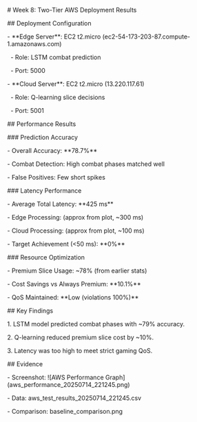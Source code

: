 \# Week 8: Two-Tier AWS Deployment Results



\## Deployment Configuration

\- \*\*Edge Server\*\*: EC2 t2.micro (ec2-54-173-203-87.compute-1.amazonaws.com)

&nbsp; - Role: LSTM combat prediction

&nbsp; - Port: 5000



\- \*\*Cloud Server\*\*: EC2 t2.micro (13.220.117.61)

&nbsp; - Role: Q-learning slice decisions

&nbsp; - Port: 5001



\## Performance Results



\### Prediction Accuracy

\- Overall Accuracy: \*\*78.7%\*\*

\- Combat Detection: High combat phases matched well

\- False Positives: Few short spikes



\### Latency Performance

\- Average Total Latency: \*\*425 ms\*\*

\- Edge Processing: (approx from plot, ~300 ms)

\- Cloud Processing: (approx from plot, ~100 ms)

\- Target Achievement (<50 ms): \*\*0%\*\*



\### Resource Optimization

\- Premium Slice Usage: ~78% (from earlier stats)

\- Cost Savings vs Always Premium: \*\*10.1%\*\*

\- QoS Maintained: \*\*Low (violations 100%)\*\*



\## Key Findings

1\. LSTM model predicted combat phases with ~79% accuracy.

2\. Q-learning reduced premium slice cost by ~10%.

3\. Latency was too high to meet strict gaming QoS.



\## Evidence

\- Screenshot: !\[AWS Performance Graph](aws\_performance\_20250714\_221245.png)

\- Data: aws\_test\_results\_20250714\_221245.csv

\- Comparison: baseline\_comparison.png



